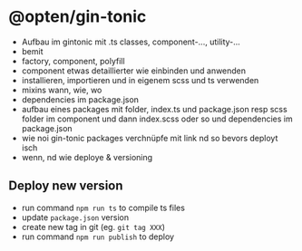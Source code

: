 # @opten/gin-tonic

- Aufbau im gintonic mit .ts classes, component-..., utility-...
- bemit
- factory, component, polyfill
- component etwas detaillierter wie einbinden und anwenden
- installieren, importieren und in eigenem scss und ts verwenden
- mixins wann, wie, wo
- dependencies im package.json
- aufbau eines packages mit folder, index.ts und package.json resp scss folder im component und dann index.scss oder so und dependencies im package.json
- wie noi gin-tonic packages verchnüpfe mit link nd so bevors deployt isch
- wenn, nd wie deploye & versioning

## Deploy new version
- run command `npm run ts` to compile ts files
- update `package.json` version
- create new tag in git (eg. `git tag XXX`)
- run command `npm run publish` to deploy